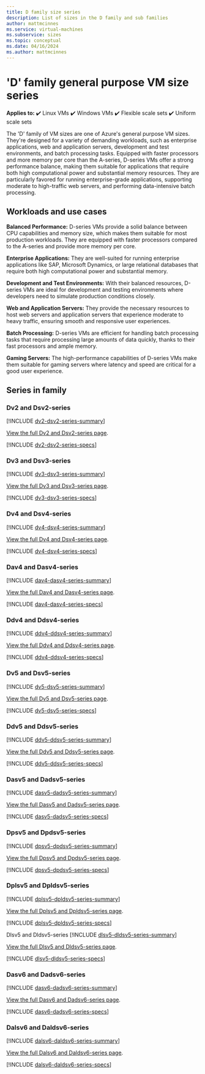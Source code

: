```yaml
---
title: D family size series
description: List of sizes in the D family and sub families
author: mattmcinnes
ms.service: virtual-machines
ms.subservice: sizes
ms.topic: conceptual
ms.date: 04/16/2024
ms.author: mattmcinnes
---
```


# 'D' family general purpose VM size series

**Applies to:** :heavy_check_mark: Linux VMs :heavy_check_mark: Windows VMs :heavy_check_mark: Flexible scale sets :heavy_check_mark: Uniform scale sets

The 'D' family of VM sizes are one of Azure's general purpose VM sizes. They're designed for a variety of demanding workloads, such as enterprise applications, web and application servers, development and test environments, and batch processing tasks. Equipped with faster processors and more memory per core than the A-series, D-series VMs offer a strong performance balance, making them suitable for applications that require both high computational power and substantial memory resources. They are particularly favored for running enterprise-grade applications, supporting moderate to high-traffic web servers, and performing data-intensive batch processing.

## Workloads and use cases

**Balanced Performance:** D-series VMs provide a solid balance between CPU capabilities and memory size, which makes them suitable for most production workloads. They are equipped with faster processors compared to the A-series and provide more memory per core.

**Enterprise Applications:** They are well-suited for running enterprise applications like SAP, Microsoft Dynamics, or large relational databases that require both high computational power and substantial memory.

**Development and Test Environments:** With their balanced resources, D-series VMs are ideal for development and testing environments where developers need to simulate production conditions closely.

**Web and Application Servers:** They provide the necessary resources to host web servers and application servers that experience moderate to heavy traffic, ensuring smooth and responsive user experiences.

**Batch Processing:** D-series VMs are efficient for handling batch processing tasks that require processing large amounts of data quickly, thanks to their fast processors and ample memory.

**Gaming Servers:** The high-performance capabilities of D-series VMs make them suitable for gaming servers where latency and speed are critical for a good user experience.


## Series in family

### Dv2 and Dsv2-series
[!INCLUDE [dv2-dsv2-series-summary](./includes/dv2-dsv2-series-summary.md)]

[View the full Dv2 and Dsv2-series page](../../dv2-dsv2-series.md).

[!INCLUDE [dv2-dsv2-series-specs](./includes/dv2-dsv2-series-specs.md)]


### Dv3 and Dsv3-series
[!INCLUDE [dv3-dsv3-series-summary](./includes/dv3-dsv3-series-summary.md)]

[View the full Dv3 and Dsv3-series page](../../dv3-dsv3-series.md).

[!INCLUDE [dv3-dsv3-series-specs](./includes/dv3-dsv3-series-specs.md)]


### Dv4 and Dsv4-series
[!INCLUDE [dv4-dsv4-series-summary](./includes/dv4-dsv4-series-summary.md)]

[View the full Dv4 and Dsv4-series page](../../dv4-dsv4-series.md).

[!INCLUDE [dv4-dsv4-series-specs](./includes/dv4-dsv4-series-specs.md)]


### Dav4 and Dasv4-series
[!INCLUDE [dav4-dasv4-series-summary](./includes/dav4-dasv4-series-summary.md)]

[View the full Dav4 and Dasv4-series page](../../dav4-dasv4-series.md).

[!INCLUDE [dav4-dasv4-series-specs](./includes/dav4-dasv4-series-specs.md)]


### Ddv4 and Ddsv4-series
[!INCLUDE [ddv4-ddsv4-series-summary](./includes/ddv4-ddsv4-series-summary.md)]

[View the full Ddv4 and Ddsv4-series page](../../ddv4-ddsv4-series.md).

[!INCLUDE [ddv4-ddsv4-series-specs](./includes/ddv4-ddsv4-series-specs.md)]


### Dv5 and Dsv5-series
[!INCLUDE [dv5-dsv5-series-summary](./includes/dv5-dsv5-series-summary.md)]

[View the full Dv5 and Dsv5-series page](../../dv5-dsv5-series.md).

[!INCLUDE [dv5-dsv5-series-specs](./includes/dv5-dsv5-series-specs.md)]


### Ddv5 and Ddsv5-series
[!INCLUDE [ddv5-ddsv5-series-summary](./includes/ddv5-ddsv5-series-summary.md)]

[View the full Ddv5 and Ddsv5-series page](../../ddv5-ddsv5-series.md).

[!INCLUDE [ddv5-ddsv5-series-specs](./includes/ddv5-ddsv5-series-specs.md)]


### Dasv5 and Dadsv5-series
[!INCLUDE [dasv5-dadsv5-series-summary](./includes/dasv5-dadsv5-series-summary.md)]

[View the full Dasv5 and Dadsv5-series page](../../dasv5-dadsv5-series.md).

[!INCLUDE [dasv5-dadsv5-series-specs](./includes/dasv5-dadsv5-series-specs.md)]


### Dpsv5 and Dpdsv5-series
[!INCLUDE [dpsv5-dpdsv5-series-summary](./includes/dpsv5-dpdsv5-series-summary.md)]

[View the full Dpsv5 and Dpdsv5-series page](../../dpsv5-dpdsv5-series.md).

[!INCLUDE [dpsv5-dpdsv5-series-specs](./includes/dpsv5-dpdsv5-series-specs.md)]


### Dplsv5 and Dpldsv5-series
[!INCLUDE [dplsv5-dpldsv5-series-summary](./includes/dplsv5-dpldsv5-series-summary.md)]

[View the full Dplsv5 and Dpldsv5-series page](../../dplsv5-dpldsv5-series.md).

[!INCLUDE [dplsv5-dpldsv5-series-specs](./includes/dplsv5-dpldsv5-series-specs.md)]


Dlsv5 and Dldsv5-series
[!INCLUDE [dlsv5-dldsv5-series-summary](./includes/dlsv5-dldsv5-series-summary.md)]

[View the full Dlsv5 and Dldsv5-series page](../../dlsv5-dldsv5-series.md).

[!INCLUDE [dlsv5-dldsv5-series-specs](./includes/dlsv5-dldsv5-series-specs.md)]


### Dasv6 and Dadsv6-series
[!INCLUDE [dasv6-dadsv6-series-summary](./includes/dasv6-dadsv6-series-summary.md)]

[View the full Dasv6 and Dadsv6-series page](../../dasv6-dadsv6-series.md).

[!INCLUDE [dasv6-dadsv6-series-specs](./includes/dasv6-dadsv6-series-specs.md)]


### Dalsv6 and Daldsv6-series
[!INCLUDE [dalsv6-daldsv6-series-summary](./includes/dalsv6-daldsv6-series-summary.md)]

[View the full Dalsv6 and Daldsv6-series page](../../dalsv6-daldsv6-series.md).

[!INCLUDE [dalsv6-daldsv6-series-specs](./includes/dalsv6-daldsv6-series-specs.md)]